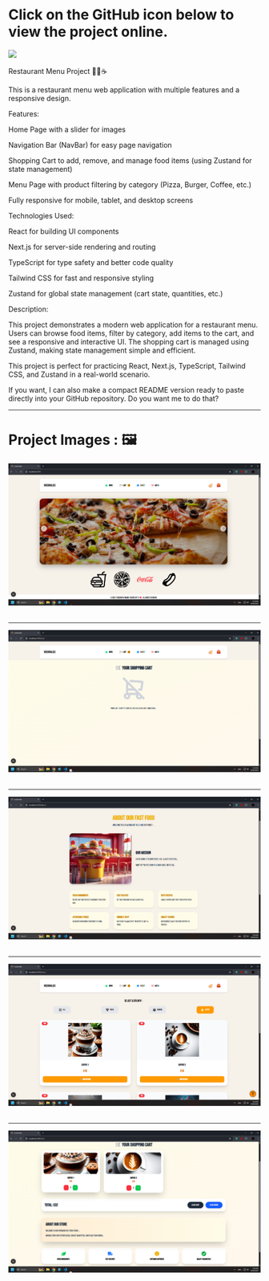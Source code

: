 
<div>
  <h1>Click on the GitHub icon below to view the project online.</h1>
<a href = "https://hamiparsa.github.io/Menu-Fast-Food/">
  <img src ="https://img.shields.io/badge/github-%23121011.svg?style=for-the-badge&logo=github&logoColor=white"/>
</a>
</div>

Restaurant Menu Project 🍔🍕☕

This is a restaurant menu web application with multiple features and a responsive design.

Features:

Home Page with a slider for images

Navigation Bar (NavBar) for easy page navigation

Shopping Cart to add, remove, and manage food items (using Zustand for state management)

Menu Page with product filtering by category (Pizza, Burger, Coffee, etc.)

Fully responsive for mobile, tablet, and desktop screens

Technologies Used:

React for building UI components

Next.js for server-side rendering and routing

TypeScript for type safety and better code quality

Tailwind CSS for fast and responsive styling

Zustand for global state management (cart state, quantities, etc.)

Description:

This project demonstrates a modern web application for a restaurant menu. Users can browse food items, filter by category, add items to the cart, and see a responsive and interactive UI. The shopping cart is managed using Zustand, making state management simple and efficient.

This project is perfect for practicing React, Next.js, TypeScript, Tailwind CSS, and Zustand in a real-world scenario.

If you want, I can also make a compact README version ready to paste directly into your GitHub repository. Do you want me to do that?

<hr/>

<h1>Project Images : 🖼️</h1>
<img src = "/pic1.png" />
<br/>
<br/>
<hr>
<img src = "/pic2.png" />
<br/>
<br/>
<hr>
<img src = "/pic3.png" />
<br/>
<br/>
<hr>
<img src = "/pic4.png" />
<br/>
<br/>
<hr>
<img src = "/pic5.png" />
<br/>
<br/>
